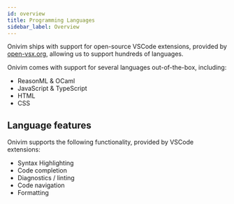 ```yaml
---
id: overview
title: Programming Languages
sidebar_label: Overview
---
```


Onivim ships with support for open-source VSCode extensions, provided by [open-vsx.org](https://open-vsx.org/), allowing us to support hundreds of languages.

Onivim comes with support for several languages out-of-the-box, including:
- ReasonML & OCaml
- JavaScript & TypeScript
- HTML
- CSS

## Language features

Onivim supports the following functionality, provided by VSCode extensions:

- Syntax Highlighting
- Code completion
- Diagnostics / linting
- Code navigation
- Formatting
